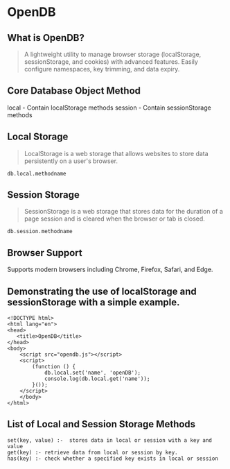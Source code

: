 # OpenDB

## What is OpenDB?
> A lightweight utility to manage browser storage (localStorage, sessionStorage, and cookies) with advanced features. Easily configure namespaces, key trimming, and data expiry.

## Core Database Object Method
local - Contain localStorage methods
session - Contain sessionStorage methods

## Local Storage
> LocalStorage is a web storage that allows websites to store data persistently on a user's browser.
```
db.local.methodname
```

## Session Storage
> SessionStorage is a web storage that stores data for the duration of a page session and is cleared when the browser or tab is closed.
```
db.session.methodname
```

## Browser Support
Supports modern browsers including Chrome, Firefox, Safari, and Edge.

## Demonstrating the use of localStorage and sessionStorage with a simple example.
``````
<!DOCTYPE html>
<html lang="en">
<head>
   <title>OpenDB</title>
</head>
<body>
	<script src="opendb.js"></script>
	<script>
		(function () {
		    db.local.set('name', 'openDB');
			console.log(db.local.get('name'));
		}());
	</script>
	</body>
</html>
``````

## List of Local and Session Storage Methods
```
set(key, value) :-  stores data in local or session with a key and value
get(key) :- retrieve data from local or session by key.
has(key) :- check whether a specified key exists in local or session
```
